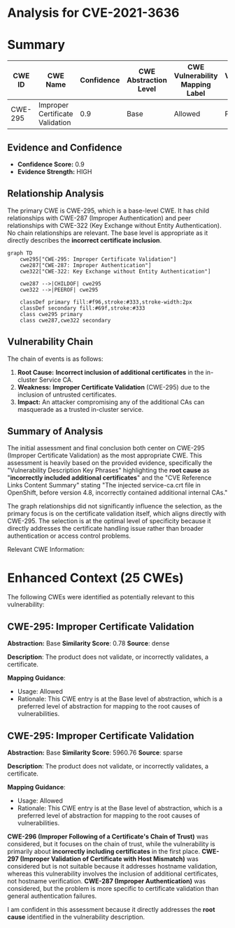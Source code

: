 # Analysis for CVE-2021-3636

# Summary
| CWE ID | CWE Name | Confidence | CWE Abstraction Level | CWE Vulnerability Mapping Label | CWE-Vulnerability Mapping Notes |
|---|---|---|---|---|---|
| CWE-295 | Improper Certificate Validation | 0.9 | Base | Allowed | Primary CWE |

## Evidence and Confidence

*   **Confidence Score:** 0.9
*   **Evidence Strength:** HIGH

## Relationship Analysis
The primary CWE is CWE-295, which is a base-level CWE. It has child relationships with CWE-287 (Improper Authentication) and peer relationships with CWE-322 (Key Exchange without Entity Authentication). No chain relationships are relevant. The base level is appropriate as it directly describes the **incorrect certificate inclusion**.

```mermaid
graph TD
    cwe295["CWE-295: Improper Certificate Validation"]
    cwe287["CWE-287: Improper Authentication"]
    cwe322["CWE-322: Key Exchange without Entity Authentication"]
    
    cwe287 -->|CHILDOF| cwe295
    cwe322 -->|PEEROF| cwe295
    
    classDef primary fill:#f96,stroke:#333,stroke-width:2px
    classDef secondary fill:#69f,stroke:#333
    class cwe295 primary
    class cwe287,cwe322 secondary
```

## Vulnerability Chain
The chain of events is as follows:
1.  **Root Cause:** **Incorrect inclusion of additional certificates** in the in-cluster Service CA.
2.  **Weakness:** **Improper Certificate Validation** (CWE-295) due to the inclusion of untrusted certificates.
3.  **Impact:** An attacker compromising any of the additional CAs can masquerade as a trusted in-cluster service.

## Summary of Analysis
The initial assessment and final conclusion both center on CWE-295 (Improper Certificate Validation) as the most appropriate CWE. This assessment is heavily based on the provided evidence, specifically the "Vulnerability Description Key Phrases" highlighting the **root cause** as "**incorrectly included additional certificates**" and the "CVE Reference Links Content Summary" stating "The injected service-ca.crt file in OpenShift, before version 4.8, incorrectly contained additional internal CAs."

The graph relationships did not significantly influence the selection, as the primary focus is on the certificate validation itself, which aligns directly with CWE-295. The selection is at the optimal level of specificity because it directly addresses the certificate handling issue rather than broader authentication or access control problems.

Relevant CWE Information:

# Enhanced Context (25 CWEs)
The following CWEs were identified as potentially relevant to this vulnerability:

## CWE-295: Improper Certificate Validation
**Abstraction:** Base
**Similarity Score**: 0.78
**Source**: dense

**Description**:
The product does not validate, or incorrectly validates, a certificate.

**Mapping Guidance**:
- Usage: Allowed
- Rationale: This CWE entry is at the Base level of abstraction, which is a preferred level of abstraction for mapping to the root causes of vulnerabilities.

## CWE-295: Improper Certificate Validation
**Abstraction:** Base
**Similarity Score**: 5960.76
**Source**: sparse

**Description**:
The product does not validate, or incorrectly validates, a certificate.

**Mapping Guidance**:
- Usage: Allowed
- Rationale: This CWE entry is at the Base level of abstraction, which is a preferred level of abstraction for mapping to the root causes of vulnerabilities.

**CWE-296 (Improper Following of a Certificate's Chain of Trust)** was considered, but it focuses on the chain of trust, while the vulnerability is primarily about **incorrectly including certificates** in the first place.
**CWE-297 (Improper Validation of Certificate with Host Mismatch)** was considered but is not suitable because it addresses hostname validation, whereas this vulnerability involves the inclusion of additional certificates, not hostname verification.
**CWE-287 (Improper Authentication)** was considered, but the problem is more specific to certificate validation than general authentication failures.

I am confident in this assessment because it directly addresses the **root cause** identified in the vulnerability description.